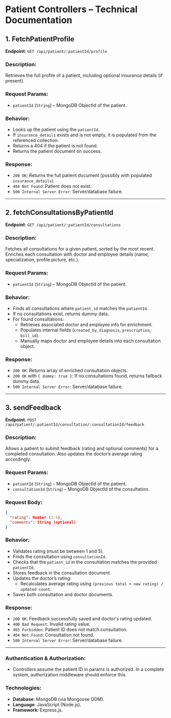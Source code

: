 #  Patient Controllers – Technical Documentation

## 1. **FetchPatientProfile**

**Endpoint**: `GET /api/patient/:patientId/profile`

### Description:
Retrieves the full profile of a patient, including optional insurance details (if present).

### Request Params:
- `patientId` (`String`) – MongoDB ObjectId of the patient.

### Behavior:
- Looks up the patient using the `patientId`.
- If `insurance_details` exists and is not empty, it is populated from the referenced collection.
- Returns a 404 if the patient is not found.
- Returns the patient document on success.

### Response:
- `200 OK`: Returns the full patient document (possibly with populated `insurance_details`).
- `404 Not Found`: Patient does not exist.
- `500 Internal Server Error`: Server/database failure.

---

## 2. **fetchConsultationsByPatientId**

**Endpoint**: `GET /api/patient/:patientId/consultations`

### Description:
Fetches all consultations for a given patient, sorted by the most recent. Enriches each consultation with doctor and employee details (name, specialization, profile picture, etc.).

### Request Params:
- `patientId` (`String`) – MongoDB ObjectId of the patient.

### Behavior:
- Finds all consultations where `patient_id` matches the `patientId`.
- If no consultations exist, returns dummy data.
- For found consultations:
  - Retrieves associated doctor and employee info for enrichment.
  - Populates internal fields (`created_by`, `diagnosis`, `prescription`, `bill_id`).
  - Manually maps doctor and employee details into each consultation object.

### Response:
- `200 OK`: Returns array of enriched consultation objects.
- `200 OK` with `{ dummy: true }`: If no consultations found, returns fallback dummy data.
- `500 Internal Server Error`: Server/database failure.

---

## 3. **sendFeedback**

**Endpoint**: `POST /api/patient/:patientId/consultation/:consultationId/feedback`

### Description:
Allows a patient to submit feedback (rating and optional comments) for a completed consultation. Also updates the doctor’s average rating accordingly.

### Request Params:
- `patientId` (`String`) – MongoDB ObjectId of the patient.
- `consultationId` (`String`) – MongoDB ObjectId of the consultation.

### Request Body:
```json
{
  "rating": Number (1-5),
  "comments": String (optional)
}
```

### Behavior:
- Validates rating (must be between 1 and 5).
- Finds the consultation using `consultationId`.
- Checks that the `patient_id` in the consultation matches the provided `patientId`.
- Stores feedback in the consultation document.
- Updates the doctor’s rating:
  - Recalculates average rating using `(previous total + new rating) / updated count`.
- Saves both consultation and doctor documents.

### Response:
- `200 OK`: Feedback successfully saved and doctor's rating updated.
- `400 Bad Request`: Invalid rating value.
- `403 Forbidden`: Patient ID does not match consultation.
- `404 Not Found`: Consultation not found.
- `500 Internal Server Error`: Server/database failure.

---

###  Authentication & Authorization:
- Controllers assume the patient ID in params is authorized. In a complete system, authorization middleware should enforce this.

###  Technologies:
- **Database**: MongoDB (via Mongoose ODM).
- **Language**: JavaScript (Node.js).
- **Framework**: Express.js.
